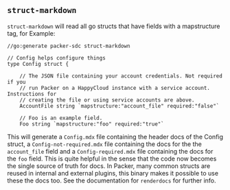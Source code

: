 ## `struct-markdown`

`struct-markdown` will read all go structs that have fields with a mapstructure
tag, for Example:


```
//go:generate packer-sdc struct-markdown

// Config helps configure things
type Config struct {

	// The JSON file containing your account credentials. Not required if you
	// run Packer on a HappyCloud instance with a service account. Instructions for
	// creating the file or using service accounts are above.
	AccountFile string `mapstructure:"account_file" required:"false"`

	// Foo is an example field.
	Foo string `mapstructure:"foo" required:"true"`
```

This will generate a `Config.mdx` file containing the header docs of the Config
struct, a `Config-not-required.mdx` file containing the docs for the the
`account_file` field and a `Config-required.mdx` file containing the docs for
the `foo` field. This is quite helpful in the sense that the code now becomes
the single source of truth for docs. In Packer, many common structs are reused
in internal and external plugins, this binary makes it possible to use these the
docs too. See the documentation for `renderdocs` for further info.
